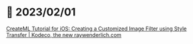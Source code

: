 # 📝 2023/02/01

[CreateML Tutorial for iOS: Creating a Customized Image Filter using Style Transfer | Kodeco, the new raywenderlich.com](https://www.kodeco.com/34375110-createml-tutorial-for-ios-creating-a-customized-image-filter-using-style-transfer)


